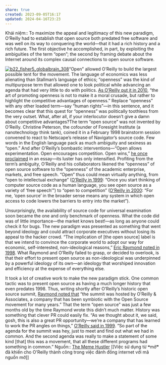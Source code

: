 ```yaml
---
share: true
created: 2023-09-05T16:17
updated: 2024-04-16T23:23
---
```

Khái niệm:: 
To maximize the appeal and legitimacy of this new paradigm, O’Reilly had to establish that open source both predated free software and was well on its way to conquering the world—that it had a rich history and a rich future. The first objective he accomplished, in part, by exploiting the ambiguities of the term “open”; the second by framing debate about the Internet around its complex causal connections to open source software.

[![b22_fisher5_globalbrain_308](https://thebaffler.com/wp-content/uploads/2014/06/b22_fisher5_globalbrain_308.png)](http://www.marksfisher.com/)“Open” allowed O’Reilly to build the largest possible tent for the movement. The language of economics was less alienating than Stallman’s language of ethics; “openness” was the kind of multipurpose term that allowed one to look political while advancing an agenda that had very little to do with politics. [As O’Reilly put it in 2010](http://radar.oreilly.com/2010/04/handicapping-internet-platform-wars.html), “the art of promoting openness is not to make it a moral crusade, but rather to highlight the competitive advantages of openness.” Replace “openness” with any other loaded term—say “human rights”—in this sentence, and it becomes clear that this quest for “openness” was politically toothless from the very outset. What, after all, if your interlocutor doesn’t give a damn about competitive advantages?The term “open source” was not invented by O’Reilly. Christine Peterson, the cofounder of Foresight Institute (a nanotechnology think tank), coined it in a February 1998 brainstorm session convened to react to Netscape’s release of Navigator’s source code. Few words in the English language pack as much ambiguity and sexiness as “open.” And after O’Reilly’s bombastic interventions—“Open allows experimentation. Open encourages competition. Open wins,” [he once proclaimed](http://www.forbes.com/2009/02/22/kindle-oreilly-ebooks-technology-breakthroughs_oreilly.html) in an essay—its luster has only intensified. Profiting from the term’s ambiguity, O’Reilly and his collaborators likened the “openness” of open source software to the “openness” of the academic enterprise, markets, and free speech. “Open” thus could mean virtually anything, from “open to intellectual exchange” ([O’Reilly in 1999](http://web.archive.org/web/20000119094723/http://sunworld.com/sunworldonline/swol-01-1999/swol-01-regex-2.html): “Once you start thinking of computer source code as a human language, you see open source as a variety of ‘free speech’”) to “open to competition” ([O’Reilly in 2000](http://www.oreillynet.com/pub/wlg/4179): “For me, ‘open source’ in the broader sense means any system in which open access to code lowers the barriers to entry into the market”).

Unsurprisingly, the availability of source code for universal examination soon became the one and only benchmark of openness. What the code did was of little importance—the market knows best!—as long as anyone could check it for bugs. The new paradigm was presented as something that went beyond ideology and could attract corporate executives without losing its appeal to the hacker crowd. “The implication of [the open source] label is that we intend to convince the corporate world to adopt our way for economic, self-interested, non-ideological reasons,” [Eric Raymond noted in 1998](http://www.linuxjournal.com/article/2918). What Raymond and O’Reilly failed to grasp, or decided to overlook, is that their effort to present open source as non-ideological was underpinned by a powerful ideology of its own—an ideology that worshiped innovation and efficiency at the expense of everything else.

It took a lot of creative work to make the new paradigm stick. One common tactic was to present open source as having a much longer history that even predates 1998. Thus, writing shortly after O’Reilly’s historic open source summit, [Raymond noted that](http://www.linuxjournal.com/article/2918) “the summit was hosted by O’Reilly & Associates, a company that has been symbiotic with the Open Source movement for many years.” That the term “open source” was just a few months old by the time Raymond wrote this didn’t much matter. History was something that clever PR could easily fix. “As we thought about it, we said, gosh, this is also a great PR opportunity—we’re a company that has learned to work the PR angles on things,” [O’Reilly said in 1999](https://books.google.com/books?id=kIU1scm4w6QC&lpg=PA169&ots=XymvERLdeY&dq=%22So%20part%20of%20the%20agenda%20for%20the%20summit%20was%20hey%2C%20just%20to%20meet%20and%20find%20out%20what%20we%20had%20in%20common.%22&pg=PA169#v=onepage&q&f=false). “So part of the agenda for the summit was hey, just to meet and find out what we had in common. And the second agenda was really to make a statement of some kind [that] this was a movement, that all these different programs had something in common.”
Nguồn:: [The Meme Hustler](https://thebaffler.com/salvos/the-meme-hustler)
[[Việc sử dụng từ ❝mở❞ đã khiến cho O'Reilly thành công trong việc đánh đồng internet với mã nguồn mở]] 